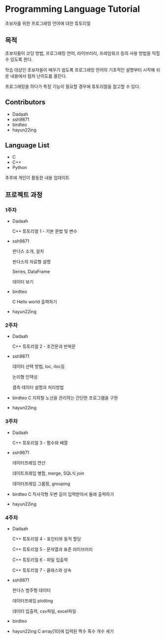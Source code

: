 # Programming Language Tutorial

초보자를 위한 프로그래밍 언어에 대한 튜토리얼

## 목적  

초보자들이 코딩 방법, 프로그래밍 언어, 라이브러리, 프레임워크 등의 사용 방법을 익힐 수 있도록 한다.  

학습 대상인 초보자들이 배우기 쉽도록 프로그래밍 언어의 기초적인 설명부터 시작해 쉬운 내용에서 점차 난이도를 올린다.  

프로그래밍을 하다가 특정 기능이 필요할 경우에 튜토리얼을 참고할 수 있다.

## Contributors
* Dadaah
* ssh9871
* birdteo
* hayun22ing

## Language List
* C
* C++
* Python

추후에 개인이 활동한 내용 업데이트
## 프로젝트 과정
### 1주차
* Dadaah
  
  C++ 튜토리얼 1 - 기본 문법 및 변수
  
* ssh9871
  
  판다스 소개, 설치
  
  판다스의 자료형 설명
  
  Series, DataFrame
  
  데이터 보기
  

* birdteo
  
  C Hello world 출력하기
* hayun22ing
  
### 2주차
* Dadaah
  
  C++ 튜토리얼 2 - 조건문과 반복문
  
* ssh9871
  
  데이터 선택 방법, loc, iloc등
  
  논리형 인덱싱
  
  결측 데이터 설명과 처리방법
  

* birdteo
 C 지하철 노선을 관리하는 간단한 프로그램을 구현
  
* hayun22ing
  
### 3주차
* Dadaah
  
  C++ 튜토리얼 3 - 함수와 배열
  
* ssh9871
  
  데이터프레임 연산
  
  데이트프레임 병합, merge, SQL식 join
  
  데이터프레임 그룹핑, grouping
  
  
* birdteo
  C 직사각형 두변 길이 입력받아서 둘레 출력하기
* hayun22ing

### 4주차
* Dadaah

  C++ 튜토리얼 4 - 포인터와 동적 할당
  
  C++ 튜토리얼 5 - 문자열과 표준 라이브러리
  
  C++ 튜토리얼 6 - 파일 입출력
  
  C++ 튜토리얼 7 - 클래스와 상속
  
* ssh9871
  
  판다스 범주형 데이터
  
  데이터프레임 plotting
  
  데이터 입출력, csv파일, excel파일
  

* birdteo
* hayun22ing
  C array[10]에 입력된 짝수 혹수 개수 세기
